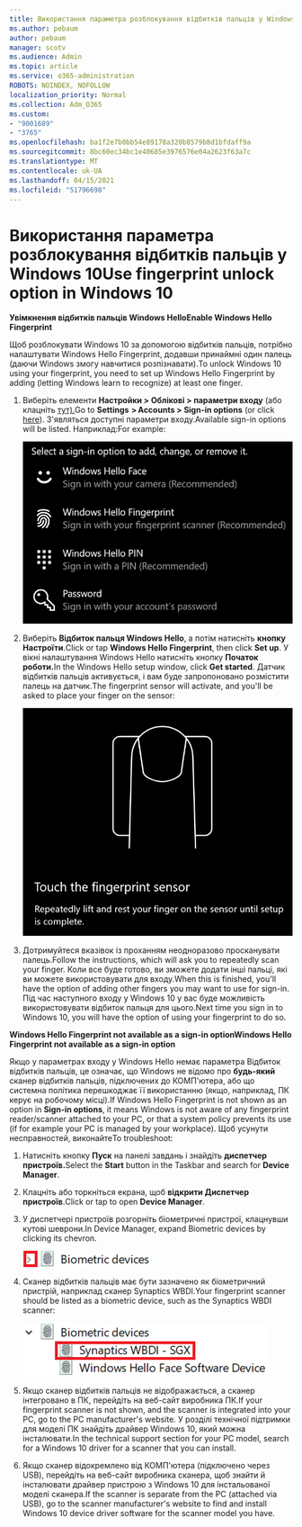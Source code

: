 ```yaml
---
title: Використання параметра розблокування відбитків пальців у Windows 10
ms.author: pebaum
author: pebaum
manager: scotv
ms.audience: Admin
ms.topic: article
ms.service: o365-administration
ROBOTS: NOINDEX, NOFOLLOW
localization_priority: Normal
ms.collection: Adm_O365
ms.custom:
- "9001689"
- "3765"
ms.openlocfilehash: ba1f2e7b0bb54e89178a320b8579b8d1bfdaff9a
ms.sourcegitcommit: 8bc60ec34bc1e40685e3976576e04a2623f63a7c
ms.translationtype: MT
ms.contentlocale: uk-UA
ms.lasthandoff: 04/15/2021
ms.locfileid: "51796698"
---
```

# <a name="use-fingerprint-unlock-option-in-windows-10"></a><span data-ttu-id="14bc1-102">Використання параметра розблокування відбитків пальців у Windows 10</span><span class="sxs-lookup"><span data-stu-id="14bc1-102">Use fingerprint unlock option in Windows 10</span></span>

<span data-ttu-id="14bc1-103">**Увімкнення відбитків пальців Windows Hello**</span><span class="sxs-lookup"><span data-stu-id="14bc1-103">**Enable Windows Hello Fingerprint**</span></span>

<span data-ttu-id="14bc1-104">Щоб розблокувати Windows 10 за допомогою відбитків пальців, потрібно налаштувати Windows Hello Fingerprint, додавши принаймні один палець (даючи Windows змогу навчитися розпізнавати).</span><span class="sxs-lookup"><span data-stu-id="14bc1-104">To unlock Windows 10 using your fingerprint, you need to set up Windows Hello Fingerprint by adding (letting Windows learn to recognize) at least one finger.</span></span> 

1. <span data-ttu-id="14bc1-105">Виберіть елементи **Настройки > Облікові > параметри входу** (або клацніть [тут).](ms-settings:signinoptions?activationSource=GetHelp)</span><span class="sxs-lookup"><span data-stu-id="14bc1-105">Go to **Settings  > Accounts > Sign-in options** (or click [here](ms-settings:signinoptions?activationSource=GetHelp)).</span></span> <span data-ttu-id="14bc1-106">З'являться доступні параметри входу.</span><span class="sxs-lookup"><span data-stu-id="14bc1-106">Available sign-in options will be listed.</span></span> <span data-ttu-id="14bc1-107">Наприклад:</span><span class="sxs-lookup"><span data-stu-id="14bc1-107">For example:</span></span>

    ![Параметри входу.](media/sign-in-options.png)

2. <span data-ttu-id="14bc1-109">Виберіть **Відбиток пальця Windows Hello**, а потім натисніть **кнопку Настроїти**.</span><span class="sxs-lookup"><span data-stu-id="14bc1-109">Click or tap **Windows Hello Fingerprint**, then click **Set up**.</span></span> <span data-ttu-id="14bc1-110">У вікні налаштування Windows Hello натисніть кнопку **Початок роботи.**</span><span class="sxs-lookup"><span data-stu-id="14bc1-110">In the Windows Hello setup window, click **Get started**.</span></span> <span data-ttu-id="14bc1-111">Датчик відбитків пальців активується, і вам буде запропоновано розмістити палець на датчик.</span><span class="sxs-lookup"><span data-stu-id="14bc1-111">The fingerprint sensor will activate, and you'll be asked to place your finger on the sensor:</span></span>

   ![Датчик відбитків пальців.](media/fingerprint-sensor.png)

3. <span data-ttu-id="14bc1-113">Дотримуйтеся вказівок із проханням неодноразово просканувати палець.</span><span class="sxs-lookup"><span data-stu-id="14bc1-113">Follow the instructions, which will ask you to repeatedly scan your finger.</span></span> <span data-ttu-id="14bc1-114">Коли все буде готово, ви зможете додати інші пальці, які ви можете використовувати для входу.</span><span class="sxs-lookup"><span data-stu-id="14bc1-114">When this is finished, you'll have the option of adding other fingers you may want to use for sign-in.</span></span> <span data-ttu-id="14bc1-115">Під час наступного входу у Windows 10 у вас буде можливість використовувати відбиток пальця для цього.</span><span class="sxs-lookup"><span data-stu-id="14bc1-115">Next time you sign in to Windows 10, you will have the option of using your fingerprint to do so.</span></span>

<span data-ttu-id="14bc1-116">**Windows Hello Fingerprint not available as a sign-in option**</span><span class="sxs-lookup"><span data-stu-id="14bc1-116">**Windows Hello Fingerprint not available as a sign-in option**</span></span>

<span data-ttu-id="14bc1-117">Якщо у параметрах входу у Windows Hello немає параметра Відбиток відбитків пальців, це означає, що Windows не відомо про **будь-який** сканер відбитків пальців, підключених до КОМП'ютера, або що системна політика перешкоджає її використанню (якщо, наприклад, ПК керує на робочому місці).</span><span class="sxs-lookup"><span data-stu-id="14bc1-117">If Windows Hello Fingerprint is not shown as an option in **Sign-in options**, it means Windows is not aware of any fingerprint reader/scanner attached to your PC, or that a system policy prevents its use (if for example your PC is managed by your workplace).</span></span> <span data-ttu-id="14bc1-118">Щоб усунути несправностей, виконайте</span><span class="sxs-lookup"><span data-stu-id="14bc1-118">To troubleshoot:</span></span> 

1. <span data-ttu-id="14bc1-119">Натисніть кнопку **Пуск** на панелі завдань і знайдіть **диспетчер пристроїв.**</span><span class="sxs-lookup"><span data-stu-id="14bc1-119">Select the **Start** button in the Taskbar and search for **Device Manager**.</span></span>

2. <span data-ttu-id="14bc1-120">Клацніть або торкніться екрана, щоб **відкрити Диспетчер пристроїв**.</span><span class="sxs-lookup"><span data-stu-id="14bc1-120">Click or tap to open **Device Manager**.</span></span>

3. <span data-ttu-id="14bc1-121">У диспетчері пристроїв розгорніть біометричні пристрої, клацнувши кутові шеврони.</span><span class="sxs-lookup"><span data-stu-id="14bc1-121">In Device Manager, expand Biometric devices by clicking its chevron.</span></span>

   ![Біометричні пристрої.](media/biometric-devices.png)

4. <span data-ttu-id="14bc1-123">Сканер відбитків пальців має бути зазначено як біометричний пристрій, наприклад сканер Synaptics WBDI.</span><span class="sxs-lookup"><span data-stu-id="14bc1-123">Your fingerprint scanner should be listed as a biometric device, such as the Synaptics WBDI scanner:</span></span>

   ![Біометричні пристрої.](media/biometric-devices-expanded.png)

5. <span data-ttu-id="14bc1-125">Якщо сканер відбитків пальців не відображається, а сканер інтегровано в ПК, перейдіть на веб-сайт виробника ПК.</span><span class="sxs-lookup"><span data-stu-id="14bc1-125">If your fingerprint scanner is not shown, and the scanner is integrated into your PC, go to the PC manufacturer's website.</span></span> <span data-ttu-id="14bc1-126">У розділі технічної підтримки для моделі ПК знайдіть драйвер Windows 10, який можна інсталювати.</span><span class="sxs-lookup"><span data-stu-id="14bc1-126">In the technical support section for your PC model, search for a Windows 10 driver for a scanner that you can install.</span></span>

6. <span data-ttu-id="14bc1-127">Якщо сканер відокремлено від КОМП'ютера (підключено через USB), перейдіть на веб-сайт виробника сканера, щоб знайти й інсталювати драйвер пристрою з Windows 10 для інстальованої моделі сканера.</span><span class="sxs-lookup"><span data-stu-id="14bc1-127">If the scanner is separate from the PC (attached via USB), go to the scanner manufacturer's website to find and install Windows 10 device driver software for the scanner model you have.</span></span>
